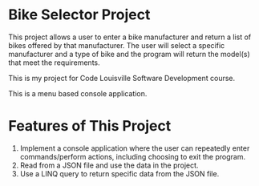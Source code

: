 # Bike Selector Project
This project allows a user to enter a bike manufacturer and return a list of bikes offered by that manufacturer.  The user will select a specific manufacturer and a type of bike and the program will return the model(s) that meet the requirements.

This is my project for Code Louisville Software Development course.

This is a menu based console application.

# Features of This Project
1. Implement a console application where the user can repeatedly enter commands/perform actions, including choosing to exit the program.  
2. Read from a JSON file and use the data in the project.
3. Use a LINQ query to return specific data from the JSON file.
